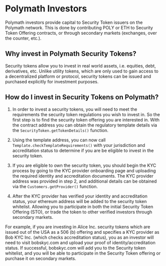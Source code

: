 # Polymath Investors

Polymath investors provide capital to Security Token issuers on the Polymath
network. This is done by contributing POLY or ETH to Security Token Offering
contracts, or through secondary markets (exchanges, over the counter, etc.).

## Why invest in Polymath Security Tokens?

Security tokens allow you to invest in real world assets, i.e. equities, debt,
derivatives, etc. Unlike utility tokens, which are only used to gain access to a
decentralized platform or protocol, security tokens can be issued and purchased
explicitly for investment purposes.

## How do I invest in Security Tokens on Polymath?

1. In order to invest a security tokens, you will need to meet the requirements
   the security token regulations you wish to invest in. So the first step is to
   find the security token offering you are interested in. With the contract
   address you can obtain the regulatory template details via the
   `SecurityToken.getTokenDetails()` function.

2. Using the template address, you can now call
   `Template.checkTemplateRequirements()` with your jurisdiction and
   accreditation status to determine if you are be eligible to invest in the
   security token.

3. If you are eligible to own the security token, you should begin the KYC
   process by going to the KYC provider onboarding page and uploading the
   required identity and accreditation documents. The KYC provider address was
   provided in step 2, and additional details can be obtained via the
   `Customers.getProvider()` function.

4. After the KYC provider has verified your identity and accreditation status,
   your ethereum address will be added to the security token whitelist. Allowing
   you to participate in both the initial Security Token Offering (STO), or
   trade the token to other verified investors through secondary markets.

For example, if you are investing in Alice Inc. security tokens which are issued
out of the USA as a 506 (b) offering and specifies a KYC provider as Bob KYC
Inc. (which checks accreditation status), you as an investor will need to visit
bobskyc.com and upload your proof of identity/accreditation status. If
successful, bobskyc.com will add you to the Security token whitelist, and you
will be able to participate in the Security Token offering or purchase it on
secondary markets.
